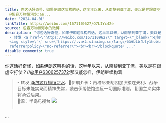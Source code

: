 ```yaml
---
title: 你这话好奇怪，如果伊朗这叫构的话，这半年以来，从南黎到亚丁湾，美以是在跟虚空打仗？//@用户6306257372:那又能怎样，伊朗继续构着 - 转发
  @包容万物恒河水:&e...
date: '2024-04-01'
linkTitle: https://weibo.com/1671109627/O7LIYc42e
source: 包容万物恒河水的微博
description: "你这话好奇怪，如果伊朗这叫构的话，这半年以来，从南黎到亚丁湾，美以是在跟虚空打仗？//<a href=\"https://weibo.com/n/%E7%94%A8%E6%88%B76306257372\">@用户6306257372</a>:那又能怎样，伊朗继续构着<br><blockquote>
  - 转发 <a href=\"https://weibo.com/1671109627\" target=\"_blank\">@包容万物恒河水</a>: \U0001F53B伊朗外长：内塔尼亚胡因加沙接连失利、战争目标未能实现而精神失常，袭击伊朗使馆违反一切国际准则，复国主义实体将承受后果。<br>\U0001F53B源：半岛电视台
  <img style=\"\" src=\"https://tvax2.sinaimg.cn/large/639b1bfbly1hobtraofqdj20c304ogne.jpg\"
  referrerpolicy=\"no-referrer\"><br><br></blockquote> ..."
disable_comments: true
---
```

你这话好奇怪，如果伊朗这叫构的话，这半年以来，从南黎到亚丁湾，美以是在跟虚空打仗？//<a href="https://weibo.com/n/%E7%94%A8%E6%88%B76306257372">@用户6306257372</a>:那又能怎样，伊朗继续构着<br><blockquote> - 转发 <a href="https://weibo.com/1671109627" target="_blank">@包容万物恒河水</a>: 🔻伊朗外长：内塔尼亚胡因加沙接连失利、战争目标未能实现而精神失常，袭击伊朗使馆违反一切国际准则，复国主义实体将承受后果。<br>🔻源：半岛电视台 <img style="" src="https://tvax2.sinaimg.cn/large/639b1bfbly1hobtraofqdj20c304ogne.jpg" referrerpolicy="no-referrer"><br><br></blockquote> ...